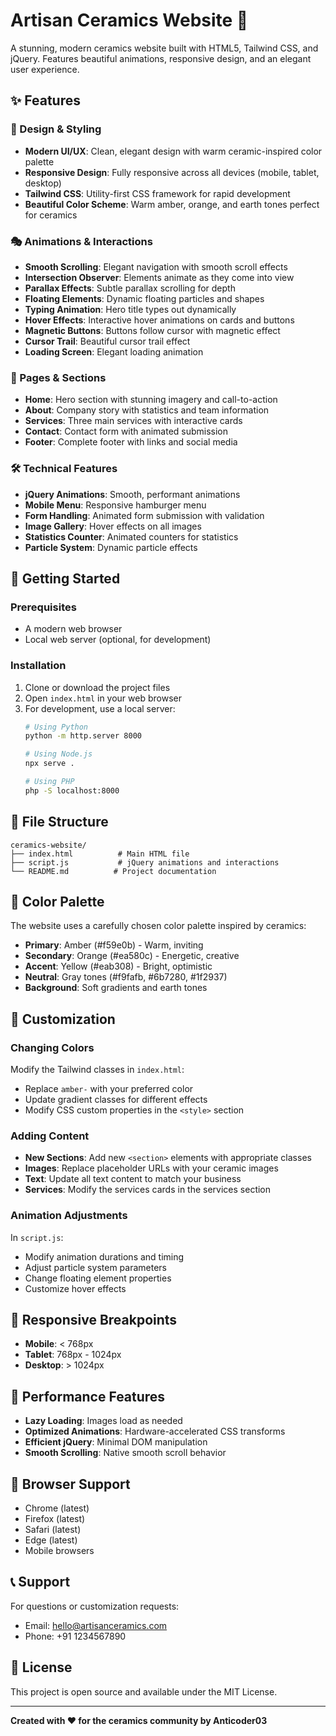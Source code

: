 # Artisan Ceramics Website 🏺

A stunning, modern ceramics website built with HTML5, Tailwind CSS, and jQuery. Features beautiful animations, responsive design, and an elegant user experience.

## ✨ Features

### 🎨 Design & Styling
- **Modern UI/UX**: Clean, elegant design with warm ceramic-inspired color palette
- **Responsive Design**: Fully responsive across all devices (mobile, tablet, desktop)
- **Tailwind CSS**: Utility-first CSS framework for rapid development
- **Beautiful Color Scheme**: Warm amber, orange, and earth tones perfect for ceramics

### 🎭 Animations & Interactions
- **Smooth Scrolling**: Elegant navigation with smooth scroll effects
- **Intersection Observer**: Elements animate as they come into view
- **Parallax Effects**: Subtle parallax scrolling for depth
- **Floating Elements**: Dynamic floating particles and shapes
- **Typing Animation**: Hero title types out dynamically
- **Hover Effects**: Interactive hover animations on cards and buttons
- **Magnetic Buttons**: Buttons follow cursor with magnetic effect
- **Cursor Trail**: Beautiful cursor trail effect
- **Loading Screen**: Elegant loading animation

### 📱 Pages & Sections
- **Home**: Hero section with stunning imagery and call-to-action
- **About**: Company story with statistics and team information
- **Services**: Three main services with interactive cards
- **Contact**: Contact form with animated submission
- **Footer**: Complete footer with links and social media

### 🛠 Technical Features
- **jQuery Animations**: Smooth, performant animations
- **Mobile Menu**: Responsive hamburger menu
- **Form Handling**: Animated form submission with validation
- **Image Gallery**: Hover effects on all images
- **Statistics Counter**: Animated counters for statistics
- **Particle System**: Dynamic particle effects

## 🚀 Getting Started

### Prerequisites
- A modern web browser
- Local web server (optional, for development)

### Installation
1. Clone or download the project files
2. Open `index.html` in your web browser
3. For development, use a local server:
   ```bash
   # Using Python
   python -m http.server 8000
   
   # Using Node.js
   npx serve .
   
   # Using PHP
   php -S localhost:8000
   ```

## 📁 File Structure

```
ceramics-website/
├── index.html          # Main HTML file
├── script.js           # jQuery animations and interactions
└── README.md          # Project documentation
```

## 🎨 Color Palette

The website uses a carefully chosen color palette inspired by ceramics:

- **Primary**: Amber (#f59e0b) - Warm, inviting
- **Secondary**: Orange (#ea580c) - Energetic, creative
- **Accent**: Yellow (#eab308) - Bright, optimistic
- **Neutral**: Gray tones (#f9fafb, #6b7280, #1f2937)
- **Background**: Soft gradients and earth tones

## 🔧 Customization

### Changing Colors
Modify the Tailwind classes in `index.html`:
- Replace `amber-` with your preferred color
- Update gradient classes for different effects
- Modify CSS custom properties in the `<style>` section

### Adding Content
- **New Sections**: Add new `<section>` elements with appropriate classes
- **Images**: Replace placeholder URLs with your ceramic images
- **Text**: Update all text content to match your business
- **Services**: Modify the services cards in the services section

### Animation Adjustments
In `script.js`:
- Modify animation durations and timing
- Adjust particle system parameters
- Change floating element properties
- Customize hover effects

## 📱 Responsive Breakpoints

- **Mobile**: < 768px
- **Tablet**: 768px - 1024px
- **Desktop**: > 1024px

## 🌟 Performance Features

- **Lazy Loading**: Images load as needed
- **Optimized Animations**: Hardware-accelerated CSS transforms
- **Efficient jQuery**: Minimal DOM manipulation
- **Smooth Scrolling**: Native smooth scroll behavior

## 🎯 Browser Support

- Chrome (latest)
- Firefox (latest)
- Safari (latest)
- Edge (latest)
- Mobile browsers

## 📞 Support

For questions or customization requests:
- Email: hello@artisanceramics.com
- Phone: +91 1234567890

## 📄 License

This project is open source and available under the MIT License.

---

**Created with ❤️ for the ceramics community by Anticoder03** 
